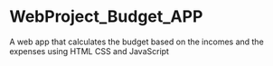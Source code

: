 # WebProject_Budget_APP
A web app that calculates the budget based on the incomes and the expenses using HTML CSS and JavaScript
